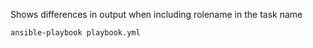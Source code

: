 Shows differences in output when including rolename in the task name
```
ansible-playbook playbook.yml
```